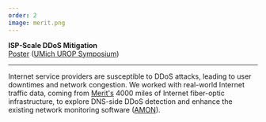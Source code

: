 ```yaml
---
order: 2
image: merit.png
---
```


**ISP-Scale DDoS Mitigation**  
[Poster]() ([UMich UROP Symposium](https://lsa.umich.edu/urop))

---

Internet service providers are susceptible to DDoS attacks, leading 
to user downtimes and network congestion. We worked with real-world Internet traffic data, 
coming from [Merit's](https://www.merit.edu) 4000 miles of Internet fiber-optic infrastructure, 
to explore DNS-side DDoS detection and enhance the existing network monitoring software 
([AMON](https://ieeexplore.ieee.org/abstract/document/7460178/)).

